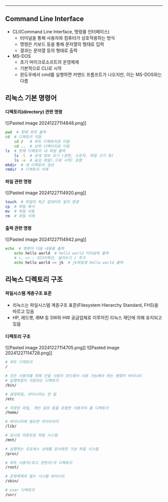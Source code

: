 
---
## Command Line Interface
- CLI(Command Line Interface, 명령줄 인터페이스) 
	- 터미널을 통해 사용자와 컴퓨터가 상호작용하는 방식 
	- 명령은 키보드 등을 통해 문자열의 형태로 입력 
	- 결과는 문자열 등의 형태로 출력
- MS-DOS 
	- 초기 마이크로소프트의 운영체제 
	- 기본적으로 CLI로 시작 
	- 윈도우에서 cmd를 실행하면 커맨드 프롬프트가 나오지만, 이는 MS-DOS와는 다름
## 리눅스 기본 명령어
#### 디렉토리(directory) 관련 명령
![[Pasted image 20241227114848.png]]
```bash
pwd  # 현재 위치 출력
cd  # 디렉토리 이동
	cd /   # 루트 디렉토리로 이동
	cd ..  # 상위 디렉터리로 이동
ls  # 현재 디렉토리 내 파일 출력
	ls -l  # 상세 정보 보기 (권한, 소유자, 파일 크기 등) 
	ls -a  # 숨김 파일(.으로 시작) 포함
mkdir  # 새 디렉토리 생성
rmdir  # 디렉토리 삭제
```

#### 파일 관련 명령
![[Pasted image 20241227114920.png]]
```bash
touch  # 파일의 최근 업데이트 일자 변경
cp  # 파일 복사
mv  # 파일 이동
rm  # 파일 삭제
```

#### 출력 관련 명령
![[Pasted image 20241227114942.png]]
```bash
echo  # 명령어 다음 내용을 출력
	echo hello world  # hello world 터미널에 출력
	# >, >> : 리다이렉션, 덮어쓰기 / 추가
	echo hello world >> jk  # jk파일에 hello world 출력
```
## 리눅스 디렉토리 구조
#### 파일시스템 계층구조 표준
- 리눅스는 파일시스템 계층구조 표준(Filesystem Hierarchy Standard, FHS)을 따르고 있음 
- HP, 레드햇, IBM 등 SW와 HW 공급업체로 이루어진 리눅스 재단에 의해 유지되고 있음
#### 디렉토리 구조
![[Pasted image 20241227114705.png]]
![[Pasted image 20241227114728.png]]
```bash
# 루트 디렉토리
/

# 모든 사용자를 위해 단일 사용자 모드에서 사용 가능해야 하는 명령어 바이너리
# 실행파일이 저장되는 디렉토리
/bin/

# 설정파일, 바이너리는 안 됨
/etc

# 저장된 파일, 개인 설정 등을 포함한 사용자의 홈 디렉토리
/home/

# 바이너리에 필요한 라이브러리
/lib/

# 임시로 마운트된 파일 시스템
/mnt/

# 실행하는 프로세스 상태를 문서화한 가상 파일 시스템
/proc/

# 루트 사용자(최고 권한자)의 디렉토리
/root/

# 운영체제의 필수 시스템 바이너리
/sbin/

# user 디렉토리
/usr/
```